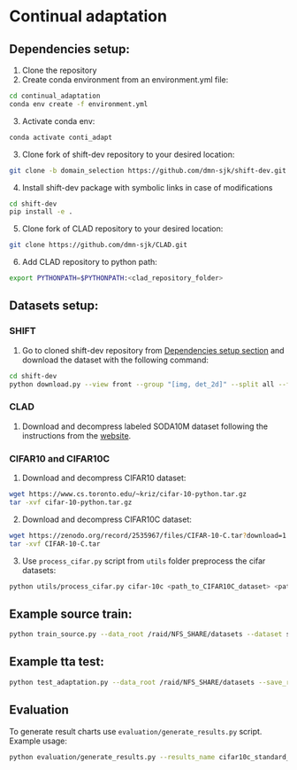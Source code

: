 # Continual adaptation

## Dependencies setup:
1. Clone the repository
2. Create conda environment from an environment.yml file:

```bash
cd continual_adaptation
conda env create -f environment.yml
```

3. Activate conda env:

```bash
conda activate conti_adapt
```

3. Clone fork of shift-dev repository to your desired location:

```bash
git clone -b domain_selection https://github.com/dmn-sjk/shift-dev.git
```

4. Install shift-dev package with symbolic links in case of modifications

```bash 
cd shift-dev
pip install -e .
```

5. Clone fork of CLAD repository to your desired location:

```bash
git clone https://github.com/dmn-sjk/CLAD.git
```

6. Add CLAD repository to python path:

```bash
export PYTHONPATH=$PYTHONPATH:<clad_repository_folder>
```

## Datasets setup:
### SHIFT
1. Go to cloned shift-dev repository from [Dependencies setup section](#dependencies-setup) and download the dataset with the following command:

```bash
cd shift-dev
python download.py --view front --group "[img, det_2d]" --split all --framerate images <TARGET_DIR>
```

### CLAD
1. Download and decompress labeled SODA10M dataset following the instructions from the [website](https://soda-2d.github.io/download.html#instructions).


### CIFAR10 and CIFAR10C
1. Download and decompress CIFAR10 dataset:
```bash
wget https://www.cs.toronto.edu/~kriz/cifar-10-python.tar.gz
tar -xvf cifar-10-python.tar.gz
```

2. Download and decompress CIFAR10C dataset:
```bash
wget https://zenodo.org/record/2535967/files/CIFAR-10-C.tar?download=1
tar -xvf CIFAR-10-C.tar
```
3. Use `process_cifar.py` script from `utils` folder preprocess the cifar datasets:
```bash
python utils/process_cifar.py cifar-10c <path_to_CIFAR10C_dataset> <path_to_CIFAR10_dataset>
```

## Example source train:
```bash
python train_source.py --data_root /raid/NFS_SHARE/datasets --dataset shift --cuda 0 --num_workers 5 --run_name source_size32 --scheduler_gamma 0.85 --model wideresnet28 --wandb
```


## Example tta test:
```bash
python test_adaptation.py --data_root /raid/NFS_SHARE/datasets --save_results --method cotta --dataset shift --benchmark shift_mix --cuda 0 --num_workers 5 --run_name sgd_clear --pretrained_model_path models_checkpoints/shift_wideresnet28_source_size32.pth --model wideresnet28 --batch_size 10
```

## Evaluation
To generate result charts use `evaluation/generate_results.py` script. Example usage:
```bash
python evaluation/generate_results.py --results_name cifar10c_standard_resnet50_clear --logs_regex cifar*unifoptim cifar10c_cifar10c_repetitive_frozen_wideresnet28_clear
```
